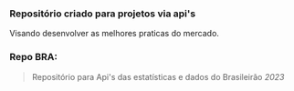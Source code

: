 ### Repositório criado para projetos via api's


Visando desenvolver as melhores praticas do mercado.



### Repo BRA:

> Repositório para Api's das estatísticas e dados do Brasileirão *2023*

